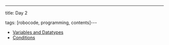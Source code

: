---
title: Day 2

tags: [robocode, programming, contents]---
- [Variables and Datatypes](./00_variables_and_datatypes)
- [Conditions](./01_conditions)
